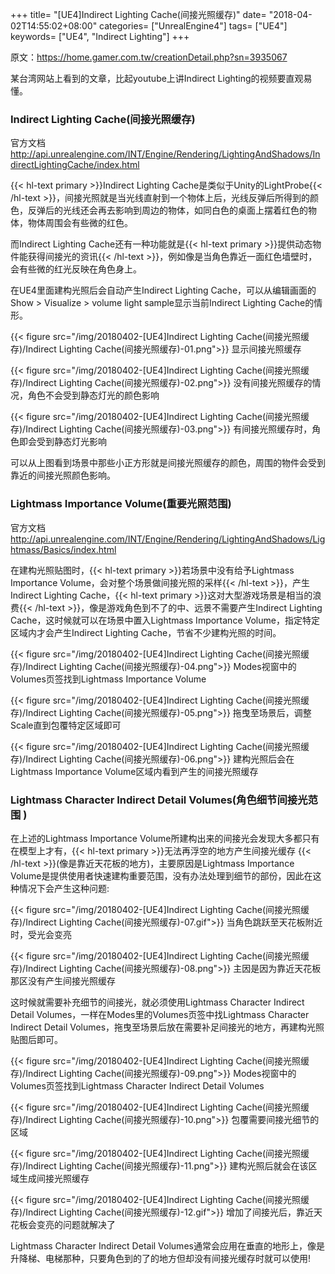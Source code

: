 +++
title= "[UE4]Indirect Lighting Cache(间接光照缓存)"
date= "2018-04-02T14:55:02+08:00"
categories= ["UnrealEngine4"]
tags= ["UE4"]
keywords= ["UE4", "Indirect Lighting"]
+++


原文：https://home.gamer.com.tw/creationDetail.php?sn=3935067

某台湾网站上看到的文章，比起youtube上讲Indirect Lighting的视频要直观易懂。

### Indirect Lighting Cache(间接光照缓存)

官方文档  
http://api.unrealengine.com/INT/Engine/Rendering/LightingAndShadows/IndirectLightingCache/index.html

{{< hl-text primary >}}Indirect Lighting Cache是类似于Unity的LightProbe{{< /hl-text >}}，间接光照就是当光线直射到一个物体上后，光线反弹后所得到的颜色，反弹后的光线还会再去影响到周边的物体，如同白色的桌面上摆着红色的物体，物体周围会有些微的红色。

而Indirect Lighting Cache还有一种功能就是{{< hl-text primary >}}提供动态物件能获得间接光的资讯{{< /hl-text >}}，例如像是当角色靠近一面红色墙壁时，会有些微的红光反映在角色身上。

在UE4里面建构光照后会自动产生Indirect Lighting Cache，可以从编辑画面的Show > Visualize > volume light sample显示当前Indirect Lighting Cache的情形。

{{< figure src="/img/20180402-[UE4]Indirect Lighting Cache(间接光照缓存)/Indirect Lighting Cache(间接光照缓存)-01.png">}}
显示间接光照缓存

{{< figure src="/img/20180402-[UE4]Indirect Lighting Cache(间接光照缓存)/Indirect Lighting Cache(间接光照缓存)-02.png">}}
没有间接光照缓存的情况，角色不会受到静态灯光的颜色影响

{{< figure src="/img/20180402-[UE4]Indirect Lighting Cache(间接光照缓存)/Indirect Lighting Cache(间接光照缓存)-03.png">}}
有间接光照缓存时，角色即会受到静态灯光影响

可以从上图看到场景中那些小正方形就是间接光照缓存的颜色，周围的物件会受到靠近的间接光照颜色影响。

### Lightmass Importance Volume(重要光照范围) 

官方文档  
http://api.unrealengine.com/INT/Engine/Rendering/LightingAndShadows/Lightmass/Basics/index.html

在建构光照贴图时，{{< hl-text primary >}}若场景中没有给予Lightmass Importance Volume，会对整个场景做间接光照的采样{{< /hl-text >}}，产生Indirect Lighting Cache，{{< hl-text primary >}}这对大型游戏场景是相当的浪费{{< /hl-text >}}，像是游戏角色到不了的中、远景不需要产生Indirect Lighting Cache，这时候就可以在场景中置入Lightmass Importance Volume，指定特定区域内才会产生Indirect Lighting Cache，节省不少建构光照的时间。

{{< figure src="/img/20180402-[UE4]Indirect Lighting Cache(间接光照缓存)/Indirect Lighting Cache(间接光照缓存)-04.png">}}
Modes视窗中的Volumes页签找到Lightmass Importance Volume

{{< figure src="/img/20180402-[UE4]Indirect Lighting Cache(间接光照缓存)/Indirect Lighting Cache(间接光照缓存)-05.png">}}
拖曳至场景后，调整Scale直到包覆特定区域即可

{{< figure src="/img/20180402-[UE4]Indirect Lighting Cache(间接光照缓存)/Indirect Lighting Cache(间接光照缓存)-06.png">}}
建构光照后会在Lightmass Importance Volume区域内看到产生的间接光照缓存

### Lightmass Character Indirect Detail Volumes(角色细节间接光范围 )

在上述的Lightmass Importance Volume所建构出来的间接光会发现大多都只有在模型上才有，{{< hl-text primary >}}无法再浮空的地方产生间接光缓存 {{< /hl-text >}}(像是靠近天花板的地方)，主要原因是Lightmass Importance Volume是提供使用者快速建构重要范围，没有办法处理到细节的部份，因此在这种情况下会产生这种问题:

{{< figure src="/img/20180402-[UE4]Indirect Lighting Cache(间接光照缓存)/Indirect Lighting Cache(间接光照缓存)-07.gif">}}
当角色跳跃至天花板附近时，受光会变亮

{{< figure src="/img/20180402-[UE4]Indirect Lighting Cache(间接光照缓存)/Indirect Lighting Cache(间接光照缓存)-08.png">}}
主因是因为靠近天花板那区没有产生间接光照缓存

这时候就需要补充细节的间接光，就必须使用Lightmass Character Indirect Detail Volumes，一样在Modes里的Volumes页签中找Lightmass Character Indirect Detail Volumes，拖曳至场景后放在需要补足间接光的地方，再建构光照贴图后即可。

{{< figure src="/img/20180402-[UE4]Indirect Lighting Cache(间接光照缓存)/Indirect Lighting Cache(间接光照缓存)-09.png">}}
Modes视窗中的Volumes页签找到Lightmass Character Indirect Detail Volumes

{{< figure src="/img/20180402-[UE4]Indirect Lighting Cache(间接光照缓存)/Indirect Lighting Cache(间接光照缓存)-10.png">}}
包覆需要间接光细节的区域

{{< figure src="/img/20180402-[UE4]Indirect Lighting Cache(间接光照缓存)/Indirect Lighting Cache(间接光照缓存)-11.png">}}
建构光照后就会在该区域生成间接光照缓存


{{< figure src="/img/20180402-[UE4]Indirect Lighting Cache(间接光照缓存)/Indirect Lighting Cache(间接光照缓存)-12.gif">}}
增加了间接光后，靠近天花板会变亮的问题就解决了

Lightmass Character Indirect Detail Volumes通常会应用在垂直的地形上，像是升降梯、电梯那种，只要角色到的了的地方但却没有间接光缓存时就可以使用!